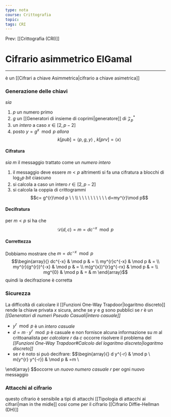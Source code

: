 ```yaml
---
type: nota
course: Crittografia
topic: 
tags: CRI
---
```


Prev: [[Crittografia (CRI)]]

# Cifrario asimmetrico ElGamal
---
è un [[Cifrari a chiave Asimmetrica|cifrario a chiave asimetrica]] 

### Generazione delle chiavi
_sia_
1. $p$ un numero primo
2. $g$ un [[Generatori di insieme di coprimi|generatore]] di $\mathcal{Z}^{*}_{p}$ 
3.  un _intero_ a caso $x\in [2,p-2]$
4. posto  $y=g^{x}\mod p$
_allora_ $$k[pub]=\langle p,g,y\rangle \ ,\  k[prv]=\langle x\rangle$$
#### Cifratura
_sia_ $m$ il messaggio trattato come un _numero intero_
1. il messaggio deve essere $m<p$ altrimenti si fa una cifratura a blocchi di $\log_{2}p$ _bit_ ciascuno
2. si calcola a caso un intero $r \in [2,p-2]$
3. si calcola la coppia di crittogrammi $$c= g^{r}\mod  p \ \ \\ \ \ \ \ \ \ \ \ \  \ d=my^{r}\mod  p$$
#### Decifratura
per $m<p$ si ha che 
$$\mathcal{D}(d,c)=m=dc^{-x}\mod   p$$

#### Correttezza
Dobbiamo mostrare che $m=dc^{-x} \mod  p$
$$\begin{array}{}
 dc^{-x}  & \mod   p  & = \\
my^{r}c^{-x}  & \mod  p  & = \\
my^{r}(g^{r})^{-x} & \mod  p  & = \\
m(g^{x})^{r}g^{-rx} & \mod   p & = \\
mg^{0}  & \mod  p  & = & m
\end{array}$$
quindi la decifrazione è corretta

### Sicurezza
La difficoltà di calcolare il [[Funzioni One-Way Trapdoor|logaritmo discreto]] rende la chiave privata $x$ sicura, anche se $y$ e $g$ sono pubblici 
se $r$ è un _[[Generatori di numeri Pseudo Casuali|intero casuale]]_ 
- $y^{r} \mod p$ è un _intero casuale_ 
- $d = m·y^{r} \mod p$ è casuale e non fornisce alcuna informazione su $m$ al crittoanalista 
 per _calcolare_ $r$ da $c$ occorre risolvere il problema del _[[Funzioni One-Way Trapdoor#Calcolo del logaritmo discreto|logaritmo discreto]]_ 
- se $r$ è noto si può decifrare: $$\begin{array}{}
 d y^{-r}  & \mod p \\
 m(y^{r} y^{-r})  & \mod p    & =m \\

\end{array}
$$occorre un _nuovo numero casuale_ $r$ per ogni nuovo messaggio




### Attacchi al cifrario
questo cifrario è sensibile a tipi di attacchi [[Tipologia di attacchi ai cifrari|man in the midle]]
cosi come per il cifrario [[Cifrario Diffie-Hellman (DH)]]
